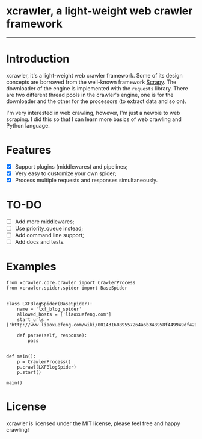 # xcrawler, a light-weight web crawler framework
------------------------

# Introduction
xcrawler, it's a light-weight web crawler framework. Some of its design concepts are borrowed from the well-known framework [Scrapy](https://github.com/scrapy).
The downloader of the engine is implemented with the `requests` library. There are two different thread pools in the crawler's engine, one is for the
downloader and the other for the processors (to extract data and so on).

I'm very interested in web crawling, however, I'm just a newbie to web scraping. I did this so that I can learn more basics of web crawling and Python language.



# Features
- [x] Support plugins (middlewares) and pipelines;
- [x] Very easy to customize your own spider;
- [x] Process multiple requests and responses simultaneously.

# TO-DO
- [ ] Add more middlewares;
- [ ] Use priority_queue instead;
- [ ] Add command line support;
- [ ] Add docs and tests.

# Examples
```
from xcrawler.core.crawler import CrawlerProcess
from xcrawler.spider.spider import BaseSpider


class LXFBlogSpider(BaseSpider):
    name = 'lxf_blog_spider'
    allowed_hosts = ['liaoxuefeng.com']
    start_urls = ['http://www.liaoxuefeng.com/wiki/0014316089557264a6b348958f449949df42a6d3a2e542c000']

    def parse(self, response):
        pass


def main():
    p = CrawlerProcess()
    p.crawl(LXFBlogSpider)
    p.start()

main()
```

# License
xcrawler is licensed under the MIT license, please feel free and happy crawling!

